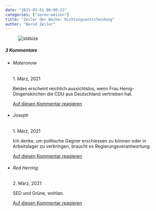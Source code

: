 ```yaml
---
date: "2021-03-01 06:00:22"
categories: ["spreu-weizen"]
title: "Zeller der Woche: Richtungsentscheidung"
author: "Bernd Zeller"
---
```



<figure>
<img src="https://www.publicomag.com/wp-content/uploads/2021/02/Richtungsentscheidung-1320x933.jpg" alt=stdsize>
</figure>


<!--more-->
<h5 class="comments-h">
3 Kommentare </h5>
<ul class="commentlist">
<li class="comment even thread-even depth-1 clearfix" id="li-comment-109365">
<h6 class="author">Materonow</h6> <span class="date">1. März, 2021</span>



Beides erscheint reichlich aussichtslos, wenn Frau Henig-Dingenskirchen die CDU aus Deutschland vertrieben hat.

<a rel="nofollow" class="comment-reply-link" href="#comment-109365" data-commentid="109365" data-postid="13060" data-belowelement="comment-109365" data-respondelement="respond" data-replyto="Antworte auf Materonow" aria-label="Antworte auf Materonow">Auf diesen Kommentar reagieren</a> 


</li>
<li class="comment odd alt thread-odd thread-alt depth-1 clearfix" id="li-comment-109375">
<h6 class="author">Joseph</h6> <span class="date">1. März, 2021</span>



Ich denke, um politische Gegner erschiessen zu können oder in Arbeitslager zu verbringen, braucht es Regierungsverantwortung.

<a rel="nofollow" class="comment-reply-link" href="#comment-109375" data-commentid="109375" data-postid="13060" data-belowelement="comment-109375" data-respondelement="respond" data-replyto="Antworte auf Joseph" aria-label="Antworte auf Joseph">Auf diesen Kommentar reagieren</a> 


</li>
<li class="comment even thread-even depth-1 clearfix" id="li-comment-109406">
<h6 class="author">Red Herring</h6> <span class="date">2. März, 2021</span>



SED und Grüne, wohlan.

<a rel="nofollow" class="comment-reply-link" href="#comment-109406" data-commentid="109406" data-postid="13060" data-belowelement="comment-109406" data-respondelement="respond" data-replyto="Antworte auf Red Herring" aria-label="Antworte auf Red Herring">Auf diesen Kommentar reagieren</a> 


</li>
</ul>
